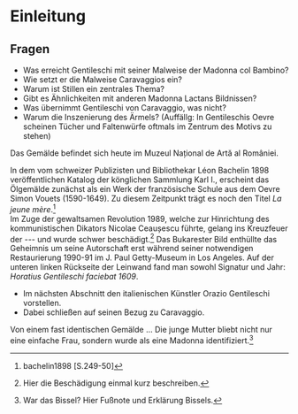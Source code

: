 # Einleitung

## Fragen

* Was erreicht Gentileschi mit seiner Malweise der Madonna col Bambino?
* Wie setzt er die Malweise Caravaggios ein?
* Warum ist Stillen ein zentrales Thema?
* Gibt es Ähnlichkeiten mit anderen Madonna Lactans Bildnissen?
* Was übernimmt Gentileschi von Caravaggio, was nicht?
* Warum die Inszenierung des Ärmels? (Auffällg: In Gentileschis Oevre scheinen Tücher und Faltenwürfe oftmals im Zentrum des Motivs zu stehen)






Das Gemälde befindet sich heute im Muzeul Național de Artă al României. 

In dem vom schweizer Publizisten und Bibliothekar Léon Bachelin 1898 veröffentlichen Katalog der könglichen Sammlung Karl I., erscheint das Ölgemälde zunächst als ein Werk der französische Schule aus dem Oevre Simon Vouets (1590-1649). Zu diesem Zeitpunkt trägt es noch den Titel _La jeune mère_.[^1a]  
Im Zuge der gewaltsamen Revolution 1989, welche zur Hinrichtung des kommunistischen Dikators Nicolae Ceaușescu führte, gelang ins Kreuzfeuer der --- und wurde schwer beschädigt.[^1b] Das Bukarester Bild enthüllte das Geheimnis um seine Autorschaft erst während seiner notwendigen Restaurierung 1990-91 im J. Paul Getty-Museum in Los Angeles. Auf der unteren linken Rückseite der Leinwand fand man sowohl Signatur und Jahr: _Horatius Gentileschi faciebat 1609_.  


* Im nächsten Abschnitt den italienischen Künstler Orazio Gentileschi vorstellen. 
* Dabei schließen auf seinen Bezug zu Caravaggio. 

Von einem fast identischen Gemälde ... Die junge Mutter bliebt nicht nur eine einfache Frau, sondern wurde als eine Madonna identifiziert.[^1c]

[^1a]: bachelin1898 [S.249-50]

[^1b]: Hier die Beschädigung einmal kurz beschreiben.

[^1c]: War das Bissel? Hier Fußnote und Erklärung Bissels.